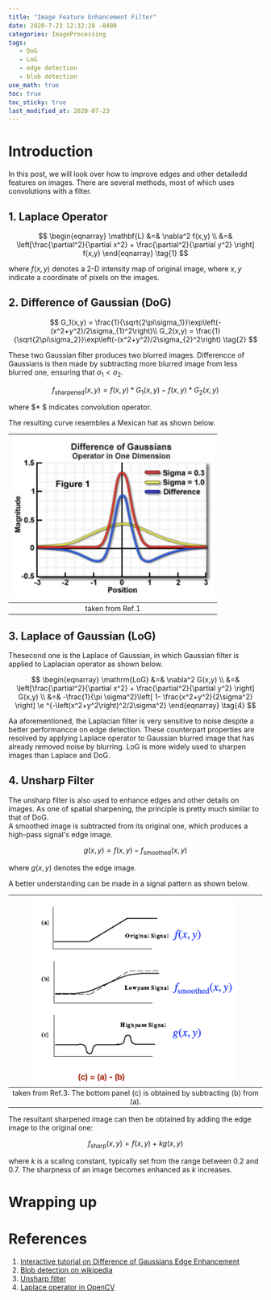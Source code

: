 ```yaml
---
title: "Image Feature Enhancement Filter"
date: 2020-7-23 12:32:28 -0400
categories: ImageProcessing
tags:
   - DoG 
   - LoG
   - edge detection 
   - blob detection 
use_math: true
toc: true
toc_sticky: true
last_modified_at: 2020-07-23
---
```



# Introduction 

In this post, we will look over how to improve edges and other detailedd features on images. There are several methods, most of which uses convolutions with a filter. 

## 1. Laplace Operator 

$$
\begin{eqnarray}
\mathbf{L} &=& \nabla^2 f(x,y) \\
&=& \left[\frac{\partial^2}{\partial x^2} + \frac{\partial^2}{\partial y^2}  \right] f(x,y) 
\end{eqnarray}
\tag{1}
$$

where $f(x,y)$ denotes a 2-D intensity map of original image, where $x,y$ indicate a coordinate of pixels on the images. 



## 2. Difference of Gaussian (DoG)  

$$
G_1(x,y) = \frac{1}{\sqrt{2\pi\sigma_1}}\exp\left(-(x^2+y^2)/2\sigma_{1}^2\right)\\   
G_2(x,y) = \frac{1}{\sqrt{2\pi\sigma_2}}\exp\left(-(x^2+y^2)/2\sigma_{2}^2\right)
\tag{2} 
$$

These two Gaussian filter produces two blurred images. Differencce of Gaussians is then made by subtracting more blurred image from less blurred one, 
ensuring that $\sigma_1 < \sigma_2$. 

$$
f_{\mathrm{sharpened}}(x,y) = f(x,y)* G_1(x,y) - f(x,y) * G_2(x,y)
\tag{3}
$$

where $* $ indicates convolution operator. 


The resulting curve resembles a Mexican hat as shown below. 

|<img src="/assets/images/DoG.png" width="400px" >|
|:--:| 
|taken from Ref.1|


## 3. Laplace of Gaussian (LoG)

Thesecond one is the Laplace of Gaussian, in which Gaussian filter is applied to Laplacian operator as shown below. 

$$ 
\begin{eqnarray}
\mathrm{LoG} &=& \nabla^2 G(x,y) \\
&=& \left[\frac{\partial^2}{\partial x^2} + \frac{\partial^2}{\partial y^2}  \right] G(x,y) \\
&=& -\frac{1}{\pi \sigma^2}\left[ 1- \frac{x^2+y^2}{2\sigma^2} \right] \e ^{-\left(x^2+y^2\right)^2/2\sigma^2}
\end{eqnarray}
\tag{4}
$$

Aa aforementioned, the Laplacian filter is very sensitive to noise despite a better performancce on edge detection. 
These counterpart properties are resolved by applying Laplace operator to Gaussian blurred image that has already removed noise by blurring. 
LoG is more widely used to sharpen images than Laplace and DoG. 


## 4. Unsharp Filter 

The unsharp filter is also used to enhance edges and other details on images. As one of spatial sharpening, the principle is pretty much similar to that of DoG.  
A smoothed image is subtracted from its original one, which produces a high-pass signal's edge image. 

$$
g(x,y) = f(x,y) - f_{\mathrm{smoothed}}(x,y)
\tag{5}
$$

where $g(x,y)$ denotes the edge image. 


A better understanding can be made in a signal pattern as shown below. 

|<img src="/assets/images/unsharpFiltering.jpeg" width="400px" >|
|:--:| 
|taken from Ref.3: The bottom panel (c) is obtained by subtracting (b) from (a).|


The resultant sharpened image can then be obtained by adding the edge image to the original one:  

$$
f_{\mathrm{sharp}}(x,y) = f(x,y) + kg(x,y)
\tag{6}
$$

where $k$ is a scaling constant, typically set from the range between 0.2 and 0.7. The sharpness of an image becomes enhanced as $k$ increases.



# Wrapping up


# References 
  
  1. [Interactive tutorial on Difference of Gaussians Edge Enhancement](https://micro.magnet.fsu.edu/primer/java/digitalimaging/processing/diffgaussians/index.html) 
  2. [Blob detection on wikipedia](https://en.wikipedia.org/wiki/Blob_detection#The_Laplacian_of_Gaussian)  
  3. [Unsharp filter](https://homepages.inf.ed.ac.uk/rbf/HIPR2/unsharp.htm)   
  4. [Laplace operator in OpenCV](https://docs.opencv.org/3.4/d5/db5/tutorial_laplace_operator.html)   
  
  
  
  
  
  
  
